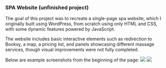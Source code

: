 ### SPA Website (unfinished project)
The goal of this project was to recreate a single-page spa website, which I originally built using WordPress, from scratch using only HTML and CSS, with some dynamic features powered by JavaScript.

The website includes basic interactive elements such as redirection to Booksy, a map, a pricing list, and panels showcasing different massage services, though visual improvements were not fully completed.

Below are example screenshots from the beginning of the page:
<img src="https://user-images.githubusercontent.com/72745420/219864240-7e3cf69f-cb3e-431c-aec7-5b999a97f751.png"></img>
<img src="https://user-images.githubusercontent.com/72745420/222088059-9ed463c3-3450-427a-9f5e-7df6a8084da4.png"></img>
